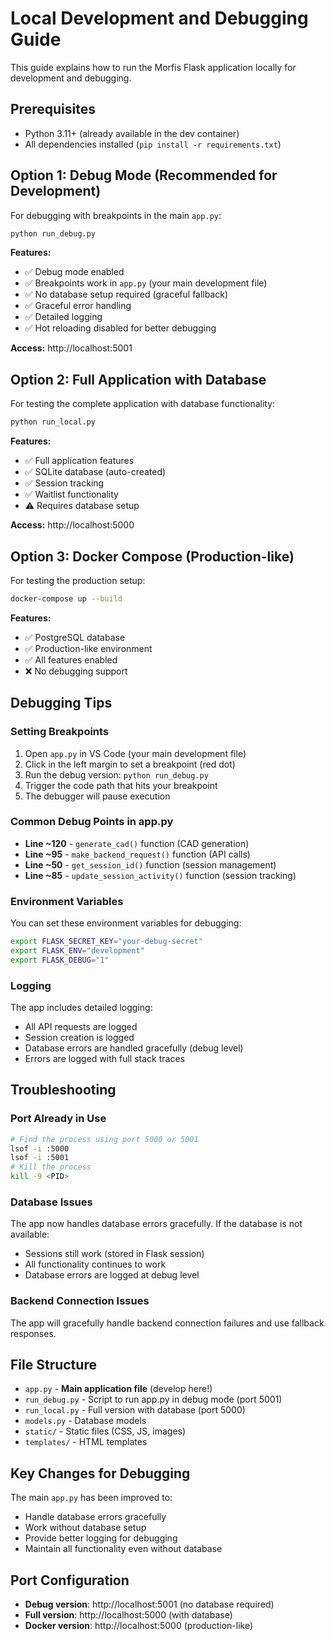 # Local Development and Debugging Guide

This guide explains how to run the Morfis Flask application locally for development and debugging.

## Prerequisites

- Python 3.11+ (already available in the dev container)
- All dependencies installed (`pip install -r requirements.txt`)

## Option 1: Debug Mode (Recommended for Development)

For debugging with breakpoints in the main `app.py`:

```bash
python run_debug.py
```

**Features:**
- ✅ Debug mode enabled
- ✅ Breakpoints work in `app.py` (your main development file)
- ✅ No database setup required (graceful fallback)
- ✅ Graceful error handling
- ✅ Detailed logging
- ✅ Hot reloading disabled for better debugging

**Access:** http://localhost:5001

## Option 2: Full Application with Database

For testing the complete application with database functionality:

```bash
python run_local.py
```

**Features:**
- ✅ Full application features
- ✅ SQLite database (auto-created)
- ✅ Session tracking
- ✅ Waitlist functionality
- ⚠️ Requires database setup

**Access:** http://localhost:5000

## Option 3: Docker Compose (Production-like)

For testing the production setup:

```bash
docker-compose up --build
```

**Features:**
- ✅ PostgreSQL database
- ✅ Production-like environment
- ✅ All features enabled
- ❌ No debugging support

## Debugging Tips

### Setting Breakpoints

1. Open `app.py` in VS Code (your main development file)
2. Click in the left margin to set a breakpoint (red dot)
3. Run the debug version: `python run_debug.py`
4. Trigger the code path that hits your breakpoint
5. The debugger will pause execution

### Common Debug Points in app.py

- **Line ~120** - `generate_cad()` function (CAD generation)
- **Line ~95** - `make_backend_request()` function (API calls)
- **Line ~50** - `get_session_id()` function (session management)
- **Line ~85** - `update_session_activity()` function (session tracking)

### Environment Variables

You can set these environment variables for debugging:

```bash
export FLASK_SECRET_KEY="your-debug-secret"
export FLASK_ENV="development"
export FLASK_DEBUG="1"
```

### Logging

The app includes detailed logging:
- All API requests are logged
- Session creation is logged
- Database errors are handled gracefully (debug level)
- Errors are logged with full stack traces

## Troubleshooting

### Port Already in Use
```bash
# Find the process using port 5000 or 5001
lsof -i :5000
lsof -i :5001
# Kill the process
kill -9 <PID>
```

### Database Issues
The app now handles database errors gracefully. If the database is not available:
- Sessions still work (stored in Flask session)
- All functionality continues to work
- Database errors are logged at debug level

### Backend Connection Issues
The app will gracefully handle backend connection failures and use fallback responses.

## File Structure

- `app.py` - **Main application file** (develop here!)
- `run_debug.py` - Script to run app.py in debug mode (port 5001)
- `run_local.py` - Full version with database (port 5000)
- `models.py` - Database models
- `static/` - Static files (CSS, JS, images)
- `templates/` - HTML templates

## Key Changes for Debugging

The main `app.py` has been improved to:
- Handle database errors gracefully
- Work without database setup
- Provide better logging for debugging
- Maintain all functionality even without database

## Port Configuration

- **Debug version**: http://localhost:5001 (no database required)
- **Full version**: http://localhost:5000 (with database)
- **Docker version**: http://localhost:5000 (production-like) 